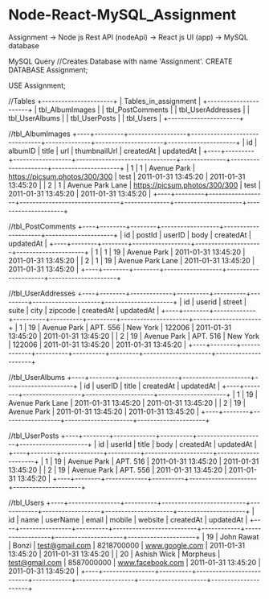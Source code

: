 # Node-React-MySQL_Assignment
Assignment
-> Node js Rest API (nodeApi)
-> React js UI (app)
-> MySQL database

MySQL Query
//Creates Database with name 'Assignment'.
CREATE DATABASE Assignment;

USE Assignment; 

//Tables
+----------------------+
| Tables_in_assignment |
+----------------------+
| tbl_AlbumImages      |
| tbl_PostComments     |
| tbl_UserAddresses    |
| tbl_UserAlbums       |
| tbl_UserPosts        |
| tbl_Users            |
+----------------------+

//tbl_AlbumImages
+----+---------+------------------+-------------------------------+--------------+---------------------+---------------------+
| id | albumID | title            | url                           | thumbnailUrl | createdAt           | updatedAt           |
+----+---------+------------------+-------------------------------+--------------+---------------------+---------------------+
|  1 |       1 | Avenue Park      | https://picsum.photos/300/300 | test         | 2011-01-31 13:45:20 | 2011-01-31 13:45:20 |
|  2 |       1 | Avenue Park Lane | https://picsum.photos/300/300 | test         | 2011-01-31 13:45:20 | 2011-01-31 13:45:20 |
+----+---------+------------------+-------------------------------+--------------+---------------------+---------------------+

//tbl_PostComments
+----+--------+--------+------------------+---------------------+---------------------+
| id | postId | userID | body             | createdAt           | updatedAt           |
+----+--------+--------+------------------+---------------------+---------------------+
|  1 |      1 |     19 | Avenue Park      | 2011-01-31 13:45:20 | 2011-01-31 13:45:20 |
|  2 |      1 |     19 | Avenue Park Lane | 2011-01-31 13:45:20 | 2011-01-31 13:45:20 |
+----+--------+--------+------------------+---------------------+---------------------+


//tbl_UserAddresses
+----+--------+-------------+----------+----------+---------+---------------------+---------------------+
| id | userid | street      | suite    | city     | zipcode | createdAt           | updatedAt           |
+----+--------+-------------+----------+----------+---------+---------------------+---------------------+
|  1 |     19 | Avenue Park | APT. 556 | New York | 122006  | 2011-01-31 13:45:20 | 2011-01-31 13:45:20 |
|  2 |     19 | Avenue Park | APT. 516 | New York | 122006  | 2011-01-31 13:45:20 | 2011-01-31 13:45:20 |
+----+--------+-------------+----------+----------+---------+---------------------+---------------------+

//tbl_UserAlbums
+----+--------+------------------+---------------------+---------------------+
| id | userID | title            | createdAt           | updatedAt           |
+----+--------+------------------+---------------------+---------------------+
|  1 |     19 | Avenue Park Lane | 2011-01-31 13:45:20 | 2011-01-31 13:45:20 |
|  2 |     19 | Avenue Park      | 2011-01-31 13:45:20 | 2011-01-31 13:45:20 |
+----+--------+------------------+---------------------+---------------------+

//tbl_UserPosts
+----+--------+-------------+----------+---------------------+---------------------+
| id | userId | title       | body     | createdAt           | updatedAt           |
+----+--------+-------------+----------+---------------------+---------------------+
|  1 |     19 | Avenue Park | APT. 516 | 2011-01-31 13:45:20 | 2011-01-31 13:45:20 |
|  2 |     19 | Avenue Park | APT. 556 | 2011-01-31 13:45:20 | 2011-01-31 13:45:20 |
+----+--------+-------------+----------+---------------------+---------------------+

//tbl_Users
+----+----------------+----------+--------------------------+------------+------------------+---------------------+---------------------+
| id | name           | userName | email                    | mobile     | website          | createdAt           | updatedAt           |
+----+----------------+----------+--------------------------+------------+------------------+---------------------+---------------------+
| 19 | John Rawat     | Bonzi    | test@gmail.com           | 8218700000 | www.google.com   | 2011-01-31 13:45:20 | 2011-01-31 13:45:20 |
| 20 | Ashish Wick    | Morpheus | test@gmail.com           | 8587000000 | www.facebook.com | 2011-01-31 13:45:20 | 2011-01-31 13:45:20 |
+----+----------------+----------+--------------------------+------------+------------------+---------------------+---------------------+
